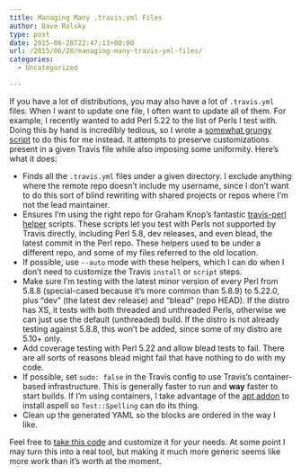 ```yaml
---
title: Managing Many .travis.yml Files
author: Dave Rolsky
type: post
date: 2015-06-28T22:47:13+00:00
url: /2015/06/28/managing-many-travis-yml-files/
categories:
  - Uncategorized

---
```

If you have a lot of distributions, you may also have a lot of `.travis.yml` files. When I want to update one file, I often want to update all of them. For example, I recently wanted to add Perl 5.22 to the list of Perls I test with. Doing this by hand is incredibly tedious, so I wrote a [somewhat grungy script][1] to do this for me instead. It attempts to preserve customizations present in a given Travis file while also imposing some uniformity. Here&#8217;s what it does:

  * Finds all the `.travis.yml` files under a given directory. I exclude anything where the remote repo doesn&#8217;t include my username, since I don&#8217;t want to do this sort of blind rewriting with shared projects or repos where I&#8217;m not the lead maintainer.
  * Ensures I&#8217;m using the right repo for Graham Knop&#8217;s fantastic [travis-perl helper][2] scripts. These scripts let you test with Perls not supported by Travis directly, including Perl 5.8, dev releases, and even blead, the latest commit in the Perl repo. These helpers used to be under a different repo, and some of my files referred to the old location.
  * If possible, use `--auto` mode with these helpers, which I can do when I don&#8217;t need to customize the Travis `install` or `script` steps.
  * Make sure I&#8217;m testing with the latest minor version of every Perl from 5.8.8 (special-cased because it&#8217;s more common than 5.8.9) to 5.22.0, plus &#8220;dev&#8221; (the latest dev release) and &#8220;blead&#8221; (repo HEAD). If the distro has XS, it tests with both threaded and unthreaded Perls, otherwise we can just use the default (unthreaded) build. If the distro is not already testing against 5.8.8, this won&#8217;t be added, since some of my distro are 5.10+ only.
  * Add coverage testing with Perl 5.22 and allow blead tests to fail. There are all sorts of reasons blead might fail that have nothing to do with my code.
  * If possible, set `sudo: false` in the Travis config to use Travis&#8217;s container-based infrastructure. This is generally faster to run and **way** faster to start builds. If I&#8217;m using containers, I take advantage of the [apt addon][3] to install aspell so `Test::Spelling` can do its thing. 
  * Clean up the generated YAML so the blocks are ordered in the way I like.

Feel free to [take this code][1] and customize it for your needs. At some point I may turn this into a real tool, but making it much more generic seems like more work than it&#8217;s worth at the moment.

 [1]: https://gist.github.com/autarch/ee1569cb22c80208ff72
 [2]: https://github.com/travis-perl/helpers
 [3]: http://docs.travis-ci.com/user/apt/